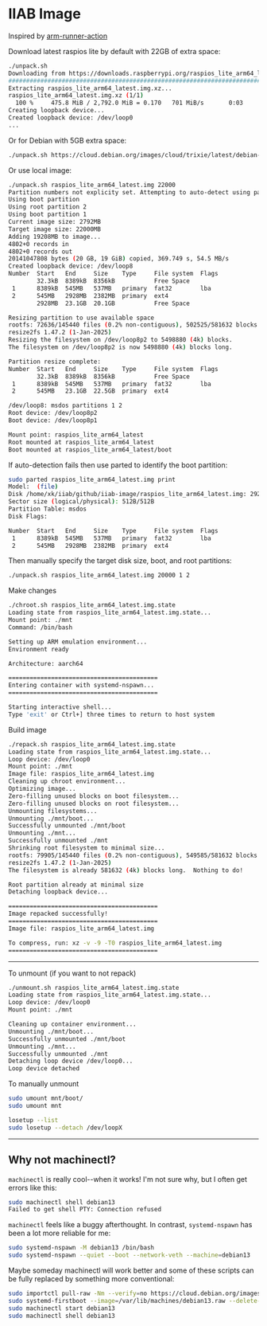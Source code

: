 # IIAB Image

Inspired by [arm-runner-action](https://github.com/pguyot/arm-runner-action)

Download latest raspios lite by default with 22GB of extra space:

```sh
./unpack.sh
Downloading from https://downloads.raspberrypi.org/raspios_lite_arm64_latest...
######################################################################### 100.0%
Extracting raspios_lite_arm64_latest.img.xz...
raspios_lite_arm64_latest.img.xz (1/1)
  100 %     475.8 MiB / 2,792.0 MiB = 0.170   701 MiB/s       0:03
Creating loopback device...
Created loopback device: /dev/loop0
...
```

Or for Debian with 5GB extra space:

```sh
./unpack.sh https://cloud.debian.org/images/cloud/trixie/latest/debian-13-generic-arm64.raw 5000
```

Or use local image:

```sh
./unpack.sh raspios_lite_arm64_latest.img 22000
Partition numbers not explicity set. Attempting to auto-detect using parted on raspios_lite_arm64_latest.img...
Using boot partition
Using root partition 2
Using boot partition 1
Current image size: 2792MB
Target image size: 22000MB
Adding 19208MB to image...
4802+0 records in
4802+0 records out
20141047808 bytes (20 GB, 19 GiB) copied, 369.749 s, 54.5 MB/s
Created loopback device: /dev/loop8
Number  Start   End     Size    Type     File system  Flags
        32.3kB  8389kB  8356kB           Free Space
 1      8389kB  545MB   537MB   primary  fat32        lba
 2      545MB   2928MB  2382MB  primary  ext4
        2928MB  23.1GB  20.1GB           Free Space

Resizing partition to use available space
rootfs: 72636/145440 files (0.2% non-contiguous), 502525/581632 blocks
resize2fs 1.47.2 (1-Jan-2025)
Resizing the filesystem on /dev/loop8p2 to 5498880 (4k) blocks.
The filesystem on /dev/loop8p2 is now 5498880 (4k) blocks long.

Partition resize complete:
Number  Start   End     Size    Type     File system  Flags
        32.3kB  8389kB  8356kB           Free Space
 1      8389kB  545MB   537MB   primary  fat32        lba
 2      545MB   23.1GB  22.5GB  primary  ext4

/dev/loop8: msdos partitions 1 2
Root device: /dev/loop8p2
Boot device: /dev/loop8p1

Mount point: raspios_lite_arm64_latest
Root mounted at raspios_lite_arm64_latest
Boot mounted at raspios_lite_arm64_latest/boot
```

If auto-detection fails then use parted to identify the boot partition:

```sh
sudo parted raspios_lite_arm64_latest.img print
Model:  (file)
Disk /home/xk/iiab/github/iiab-image/raspios_lite_arm64_latest.img: 2928MB
Sector size (logical/physical): 512B/512B
Partition Table: msdos
Disk Flags:

Number  Start   End     Size    Type     File system  Flags
 1      8389kB  545MB   537MB   primary  fat32        lba
 2      545MB   2928MB  2382MB  primary  ext4
```

Then manually specify the target disk size, boot, and root partitions:

```sh
./unpack.sh raspios_lite_arm64_latest.img 20000 1 2
```

Make changes

```sh
./chroot.sh raspios_lite_arm64_latest.img.state
Loading state from raspios_lite_arm64_latest.img.state...
Mount point: ./mnt
Command: /bin/bash

Setting up ARM emulation environment...
Environment ready

Architecture: aarch64

==========================================
Entering container with systemd-nspawn...
==========================================

Starting interactive shell...
Type 'exit' or Ctrl+] three times to return to host system
```

Build image

```sh
./repack.sh raspios_lite_arm64_latest.img.state
Loading state from raspios_lite_arm64_latest.img.state...
Loop device: /dev/loop0
Mount point: ./mnt
Image file: raspios_lite_arm64_latest.img
Cleaning up chroot environment...
Optimizing image...
Zero-filling unused blocks on boot filesystem...
Zero-filling unused blocks on root filesystem...
Unmounting filesystems...
Unmounting ./mnt/boot...
Successfully unmounted ./mnt/boot
Unmounting ./mnt...
Successfully unmounted ./mnt
Shrinking root filesystem to minimal size...
rootfs: 79905/145440 files (0.2% non-contiguous), 549585/581632 blocks
resize2fs 1.47.2 (1-Jan-2025)
The filesystem is already 581632 (4k) blocks long.  Nothing to do!

Root partition already at minimal size
Detaching loopback device...

==========================================
Image repacked successfully!
==========================================
Image file: raspios_lite_arm64_latest.img

To compress, run: xz -v -9 -T0 raspios_lite_arm64_latest.img
==========================================
```

---

To unmount (if you want to not repack)

```sh
./unmount.sh raspios_lite_arm64_latest.img.state
Loading state from raspios_lite_arm64_latest.img.state...
Loop device: /dev/loop0
Mount point: ./mnt

Cleaning up container environment...
Unmounting ./mnt/boot...
Successfully unmounted ./mnt/boot
Unmounting ./mnt...
Successfully unmounted ./mnt
Detaching loop device /dev/loop0...
Loop device detached
```

To manually unmount

```sh
sudo umount mnt/boot/
sudo umount mnt

losetup --list
sudo losetup --detach /dev/loopX
```

---

## Why not machinectl?

`machinectl` is really cool--when it works! I'm not sure why, but I often get errors like this:

```sh
sudo machinectl shell debian13
Failed to get shell PTY: Connection refused
```

`machinectl` feels like a buggy afterthought. In contrast, `systemd-nspawn` has been a lot more reliable for me:

```sh
sudo systemd-nspawn -M debian13 /bin/bash
sudo systemd-nspawn --quiet --boot --network-veth --machine=debian13
```

Maybe someday machinectl will work better and some of these scripts can be fully replaced by something more conventional:

```sh
sudo importctl pull-raw -Nm --verify=no https://cloud.debian.org/images/cloud/trixie/latest/debian-13-generic-amd64.raw debian13
sudo systemd-firstboot --image=/var/lib/machines/debian13.raw --delete-root-password --force
sudo machinectl start debian13
sudo machinectl shell debian13
```
